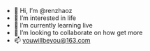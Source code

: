 - 👋 Hi, I’m @renzhaoz
- 👀 I’m interested in life
- 🌱 I’m currently learning live
- 💞️ I’m looking to collaborate on how get more 
- 📫 youwillbeyou@163.com
